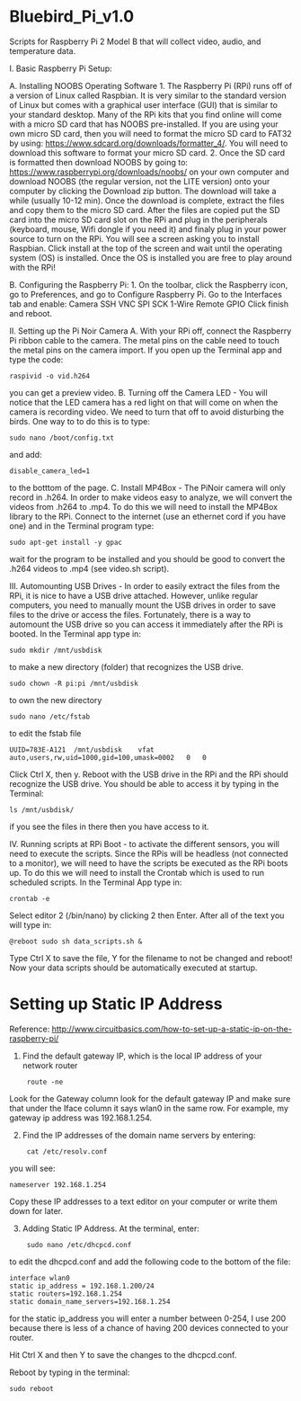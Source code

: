 # Bluebird_Pi_v1.0
Scripts for Raspberry Pi 2 Model B that will collect video, audio, and temperature data.


I. Basic Raspberry Pi Setup:

  A. Installing NOOBS Operating Software
    1. The Raspberry Pi (RPi) runs off of a version of Linux called Raspbian. It is very similar to the standard version of Linux but comes with a graphical user interface (GUI) that is similar to your standard desktop. Many of the RPi kits that you find online will come with a micro SD card that has NOOBS pre-installed. If you are using your own micro SD card, then you will need to format the micro SD card to FAT32 by using: https://www.sdcard.org/downloads/formatter_4/. You will need to download this software to format your micro SD card.
    2. Once the SD card is formatted then download NOOBS by going to: https://www.raspberrypi.org/downloads/noobs/ on your own computer and download NOOBS (the regular version, not the LITE version) onto your computer by clicking the Download zip button. The download will take a while (usually 10-12 min).
    Once the download is complete, extract the files and copy them to the micro SD card.
    After the files are copied put the SD card into the micro SD card slot on the RPi and plug in the peripherals (keyboard, mouse, Wifi dongle if you need it) and finaly plug in your power source to turn on the RPi.
    You will see a screen asking you to install Raspbian. Click install at the top of the screen and wait until the operating system (OS) is installed.
    Once the OS is installed you are free to play around with the RPi!
  
  B. Configuring the Raspberry Pi:
    1. On the toolbar, click the Raspberry icon, go to Preferences, and go to Configure Raspberry Pi. Go to the Interfaces tab and enable:
			Camera
			SSH
			VNC
			SPI
			SCK
			1-Wire
			Remote GPIO
		Click finish and reboot.

II. Setting up the Pi Noir Camera
	A. With your RPi off, connect the Raspberry Pi ribbon cable to the camera. The metal pins on the cable need to touch the metal pins on the camera import. If you open up the Terminal app and type the code:
	
	raspivid -o vid.h264
	
you can get a preview video.
B. Turning off the Camera LED - You will notice that the LED camera has a red light on that will come on when the camera is recording video. We need to turn that off to avoid disturbing the birds. One way to to do this is to type:
	
	sudo nano /boot/config.txt
and add:
	
	disable_camera_led=1
to the botttom of the page.
	C. Install MP4Box - The PiNoir camera will only record in .h264. In order to make videos easy to analyze, we will convert the videos from .h264 to .mp4. To do this we will need to install the MP4Box library to the RPi. Connect to the internet (use an ethernet cord if you have one) and in the Terminal program type:
	
	sudo apt-get install -y gpac
wait for the program to be installed and you should be good to convert the .h264 videos to .mp4 (see video.sh script).

III. Automounting USB Drives - In order to easily extract the files from the RPi, it is nice to have a USB drive attached. However, unlike regular computers, you need to manually mount the USB drives in order to save files to the drive or access the files. Fortunately, there is a way to automount the USB drive so you can access it immediately after the RPi is booted.
	In the Terminal app type in:
	
	sudo mkdir /mnt/usbdisk
to make a new directory (folder) that recognizes the USB drive.

	sudo chown -R pi:pi /mnt/usbdisk
to own the new directory

	sudo nano /etc/fstab
to edit the fstab file

	UUID=783E-A121	/mnt/usbdisk	vfat	auto,users,rw,uid=1000,gid=100,umask=0002	0	0
Click Ctrl X, then y. Reboot with the USB drive in the RPi and the RPi should recognize the USB drive. You should be able to access it by typing in the Terminal:

	ls /mnt/usbdisk/
if you see the files in there then you have access to it.

IV. Running scripts at RPi Boot - to activate the different sensors, you will need to execute the scripts. Since the RPis will be headless (not connected to a monitor), we will need to have the scripts be executed as the RPi boots up. To do this we will need to install the Crontab which is used to run scheduled scripts. In the Terminal App type in:

	crontab -e
Select editor 2 (/bin/nano) by clicking 2 then Enter. After all of the text you will type in:

	@reboot sudo sh data_scripts.sh &

Type Ctrl X to save the file, Y for the filename to not be changed and reboot! Now your data scripts should be automatically executed at startup.

# Setting up Static IP Address
Reference: http://www.circuitbasics.com/how-to-set-up-a-static-ip-on-the-raspberry-pi/

1. Find the default gateway IP, which is the local IP address of your network router
	
		route -ne
		
Look for the Gateway column look for the default gateway IP and make sure that under the Iface column it says wlan0 in the same row. For example, my gateway ip address was 192.168.1.254.

2. Find the IP addresses of the domain name servers by entering:
		
		cat /etc/resolv.conf
	
you will see:
	
	nameserver 192.168.1.254
	
Copy these IP addresses to a text editor on your computer or write them down for later.

3. Adding Static IP Address. At the terminal, enter:

		sudo nano /etc/dhcpcd.conf

to edit the dhcpcd.conf and add the following code to the bottom of the file:
	
	interface wlan0
	static ip_address = 192.168.1.200/24
	static routers=192.168.1.254
	static domain_name_servers=192.168.1.254
for the 	static ip_address	you will enter a number between 0-254, I use 200 because there is less of a chance of having 200 devices connected to your router.

Hit Ctrl X and then Y to save the changes to the dhcpcd.conf. 

Reboot by typing in the terminal:
		
	sudo reboot
